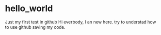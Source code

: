 # hello_world
Just my first test in github
Hi everbody, I an new here.
try to understad how to use github saving my code.

